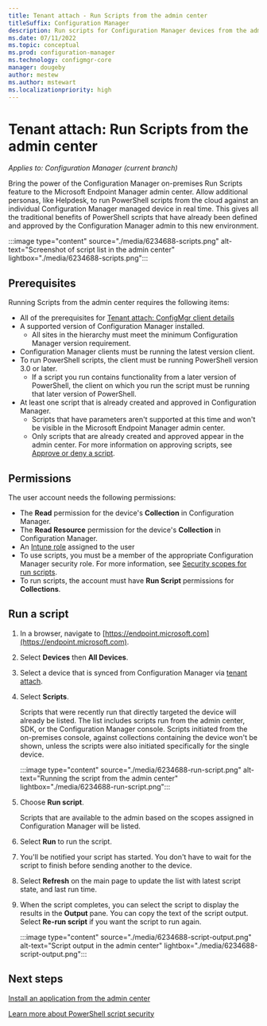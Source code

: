 ```yaml
---
title: Tenant attach - Run Scripts from the admin center
titleSuffix: Configuration Manager
description: Run scripts for Configuration Manager devices from the admin center.
ms.date: 07/11/2022
ms.topic: conceptual
ms.prod: configuration-manager
ms.technology: configmgr-core
manager: dougeby
author: mestew
ms.author: mstewart
ms.localizationpriority: high
---
```


# <a name="bkmk_scripts"></a> Tenant attach: Run Scripts from the admin center
<!--CM6234688, IN7220536-->
*Applies to: Configuration Manager (current branch)*

Bring the power of the Configuration Manager on-premises Run Scripts feature to the Microsoft Endpoint Manager admin center. Allow additional personas, like Helpdesk, to run PowerShell scripts from the cloud against an individual Configuration Manager managed device in real time. This gives all the traditional benefits of PowerShell scripts that have already been defined and approved by the Configuration Manager admin to this new environment.

:::image type="content" source="./media/6234688-scripts.png" alt-text="Screenshot of script list in the admin center" lightbox="./media/6234688-scripts.png":::

## Prerequisites

Running Scripts from the admin center requires the following items:

- All of the prerequisites for [Tenant attach: ConfigMgr client details](client-details.md#prerequisites)
- A supported version of Configuration Manager installed.
   - All sites in the hierarchy must meet the minimum Configuration Manager version requirement.
- Configuration Manager clients must be running the latest version client.
- To run PowerShell scripts, the client must be running PowerShell version 3.0 or later.
   - If a script you run contains functionality from a later version of PowerShell, the client on which you run the script must be running that later version of PowerShell.
- At least one script that is already created and approved in Configuration Manager.
   - Scripts that have parameters aren't supported at this time and won't be visible in the Microsoft Endpoint Manager admin center.
   - Only scripts that are already created and approved appear in the admin center. For more information on approving scripts, see [Approve or deny a script](../apps/deploy-use/create-deploy-scripts.md#run-script-authors-and-approvers).

## Permissions

The user account needs the following permissions:

- The **Read** permission for the device's **Collection** in Configuration Manager.
- The **Read Resource** permission for the device's **Collection** in Configuration Manager.
- An [Intune role](../../intune/fundamentals/role-based-access-control.md) assigned to the user <!--7980141-->
- To use scripts, you must be a member of the appropriate Configuration Manager security role. For more information, see [Security scopes for run scripts](../apps/deploy-use/create-deploy-scripts.md#bkmk_ScriptRoles).
- To run scripts, the account must have **Run Script** permissions for **Collections**.

## Run a script

1. In a browser, navigate to [https://endpoint.microsoft.com](https://endpoint.microsoft.com).
1. Select **Devices** then **All Devices**.
1. Select a device that is synced from Configuration Manager via [tenant attach](device-sync-actions.md).
1. Select **Scripts**.
   
   Scripts that were recently run that directly targeted the device will already be listed. The list includes scripts run from the admin center, SDK, or the Configuration Manager console. Scripts initiated from the on-premises console, against collections containing the device won't be shown, unless the scripts were also initiated specifically for the single device.

   :::image type="content" source="./media/6234688-run-script.png" alt-text="Running the script from the admin center" lightbox="./media/6234688-run-script.png":::

1. Choose **Run script**.
   
   Scripts that are available to the admin based on the scopes assigned in Configuration Manager will be listed.
1. Select **Run** to run the script.

1. You'll be notified your script has started. You don't have to wait for the script to finish before sending another to the device.
1. Select **Refresh** on the main page to update the list with latest script state, and last run time.

1. When the script completes, you can select the script to display the results in the **Output** pane. You can copy the text of the script output. Select **Re-run script** if you want the script to run again.

   :::image type="content" source="./media/6234688-script-output.png" alt-text="Script output in the admin center" lightbox="./media/6234688-script-output.png":::

## Next steps

[Install an application from the admin center](applications.md)

[Learn more about PowerShell script security](../apps/deploy-use/learn-script-security.md)